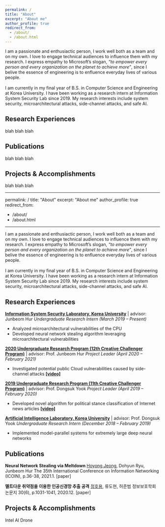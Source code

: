 ```yaml
---
permalink: /
title: "About"
excerpt: "About me"
author_profile: true
redirect_from: 
  - /about/
  - /about.html
---
```


I am a passionate and enthusiactic person, I work well both as a team and on my own. I love to engage technical audiences to influence them with my research. I express empathy to Microsoft’s slogan, *“to empower every person and every organization on the planet to achieve more”*, since I belive the essence of engineering is to enfluence everyday lives of various people.<br>
<br>
I am currently in my final year of B.S. in Computer Science and Engineering at Korea University. I have been working as a research intern at Information System Security Lab since 2019. My research interests include system security, microarchitectural attacks, side-channel attacks, and safe AI.

## Research Experiences
blah blah blah

## Publications
blah blah blah

## Projects & Accomplishments
blah blah blah



---
permalink: /
title: "About"
excerpt: "About me"
author_profile: true
redirect_from: 
  - /about/
  - /about.html
---

I am a passionate and enthusiactic person, I work well both as a team and on my own. I love to engage technical audiences to influence them with my research. I express empathy to Microsoft’s slogan, *“to empower every person and every organization on the planet to achieve more”*, since I belive the essence of engineering is to enfluence everyday lives of various people.<br>
<br>
I am currently in my final year of B.S. in Computer Science and Engineering at Korea University. I have been working as a research intern at Information System Security Lab since 2019. My research interests include system security, microarchitectural attacks, side-channel attacks, and safe AI.

## Research Experiences
[<u>**Information System Security Laboratory, Korea University**</u>](http://isslab.korea.ac.kr/) | advisor: Junbeom Hur
_Undergraduate Research Intern (March 2019 – Present)_
- Analyzed microarchitectural vulnerabilities of the CPU
- Developed neural network stealing algorithm leveraging microarchitectural vulnerabilities

<u>**2020 Undergraduate Research Program (12th Creative Challenger Program)**</u> | advisor: Prof. Junbeom Hur
_Project Leader (April 2020 – February 2021)_
- Investigated potential public Cloud vulnerabilities caused by side-channel attacks  [**[video]**](https://)

<u>**2019 Undergraduate Research Program (11th Creative Challenger Program)**</u> | advisor: Prof. Dongsuk Yook
_Project Leader (April 2019 – February 2020)_
- Developed novel algorithm for political stance classification of Internet news articles  [**[video]**](https://youtu.be/mPty8IovFVo)

[<u>**Artificial Intelligence Laboratory, Korea University**</u>](http://ai.korea.ac.kr/) | advisor: Prof. Dongsuk Yook
_Undergraduate Research Intern (December 2018 – February 2019)_
- Implemented model-parallel systems for extremely large deep neural networks



## Publications
**Neural Network Stealing via Meltdown**
<u>Hoyong Jeong</u>, Dohyun Ryu, Junbeom Hur
The 35th International Conference on Information Networking (ICOIN), p.36-38, 2021.1.
[paper]

**멜트다운 취약점을 이용한 인공신경망 추출 공격**
<u>정호용</u>, 류도현, 허준범
정보보호학회 논문지 30(6), p.1031-1041, 2020.12.
[paper]


## Projects & Accomplishments
Intel AI Drone 
